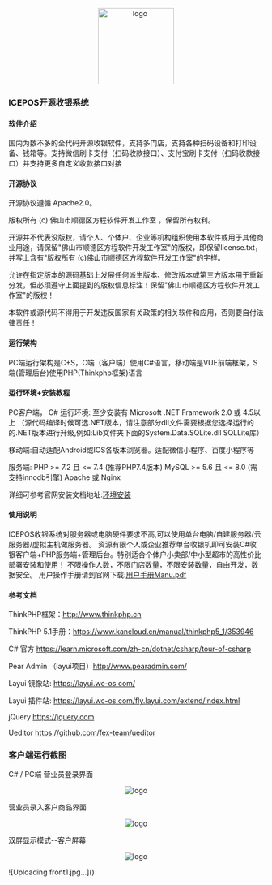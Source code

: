 <div align="center">
    <p align="center">
        <img src="icepos.jpg" height="150" alt="logo"/>
    </p>
</div>

### ICEPOS开源收银系统


#### 软件介绍
国内为数不多的全代码开源收银软件，支持多门店，支持各种扫码设备和打印设备、钱箱等。支持微信刷卡支付（扫码收款接口）、支付宝刷卡支付（扫码收款接口）并支持更多自定义收款接口对接

#### 开源协议
开源协议遵循 Apache2.0。

版权所有 (c) 佛山市顺德区方程软件开发工作室 ，保留所有权利。

开源并不代表没版权，请个人、个体户、企业等机构组织使用本软件或用于其他商业用途，请保留"佛山市顺德区方程软件开发工作室"的版权，即保留license.txt，并写上含有"版权所有 (c)佛山市顺德区方程软件开发工作室"的字样。

允许在指定版本的源码基础上发展任何派生版本、修改版本或第三方版本用于重新分发，但必须遵守上面提到的版权信息标注！保留"佛山市顺德区方程软件开发工作室"的版权！

本软件或源代码不得用于开发违反国家有关政策的相关软件和应用，否则要自付法律责任！


#### 运行架构
PC端运行架构是C+S，C端（客户端）使用C#语言，移动端是VUE前端框架，S端(管理后台)使用PHP(Thinkphp框架)语言


#### 运行环境+安装教程

PC客户端， C# 运行环境: 至少安装有 Microsoft .NET Framework 2.0 或 4.5以上
（源代码编译时候可选.NET版本，请注意部分dll文件需要根据您选择运行的的.NET版本进行升级,例如:Lib文件夹下面的System.Data.SQLite.dll  SQLLite库）

移动端:自动适配Android或IOS各版本浏览器。适配微信小程序、百度小程序等

服务端:
       PHP >= 7.2 且 <= 7.4 (推荐PHP7.4版本)
       MySQL >= 5.6 且 <= 8.0 (需支持innodb引擎)
       Apache 或 Nginx

详细可参考官网安装文档地址:[环境安装](https://doc.icepos.cn/enviorment.html)

#### 使用说明
ICEPOS收银系统对服务器或电脑硬件要求不高,可以使用单台电脑/自建服务器/云服务器/虚拟主机做服务器。
资源有限个人或企业推荐单台收银机即可安装C#收银客户端+PHP服务端+管理后台。特别适合个体户小卖部/中小型超市的高性价比部署安装和使用！
不限操作人数，不限门店数量，不限安装数量，自由开发，数据安全。
用户操作手册请到官网下载:[用户手册Manu.pdf](https://doc.icepos.cn/userdocument.html)

#### 参考文档

ThinkPHP框架：http://www.thinkphp.cn

ThinkPHP 5.1手册：https://www.kancloud.cn/manual/thinkphp5_1/353946

C# 官方 https://learn.microsoft.com/zh-cn/dotnet/csharp/tour-of-csharp

Pear Admin （layui项目）http://www.pearadmin.com/

Layui 镜像站: https://layui.wc-os.com/

Layui 插件站: https://layui.wc-os.com/fly.layui.com/extend/index.html

jQuery https://jquery.com

Ueditor https://github.com/fex-team/ueditor


### 客户端运行截图

C# / PC端 营业员登录界面
<div align="center">
    <p align="center">
        <img src="asset/login.jpg" height="auto" alt="logo"/>
    </p>
</div>

营业员录入客户商品界面
<div align="center">
    <p align="center">
        <img src="asset/front1.jpg" height="auto" alt="logo"/>
    </p>
</div>
双屏显示模式--客户屏幕
<div align="center">
    <p align="center">
        <img src="asset/front2.jpg" height="auto" alt="logo"/>
    </p>
</div>
![Uploading front1.jpg…]()
